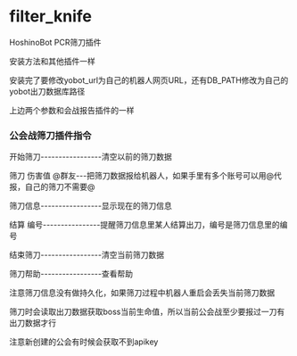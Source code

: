 # filter_knife
HoshinoBot PCR筛刀插件



安装方法和其他插件一样

安装完了要修改yobot_url为自己的机器人网页URL，还有DB_PATH修改为自己的yobot出刀数据库路径

上边两个参数和会战报告插件的一样





### 公会战筛刀插件指令

开始筛刀-----------------清空以前的筛刀数据

筛刀 伤害值 @群友---把筛刀数据报给机器人，如果手里有多个账号可以用@代报，自己的筛刀不需要@

筛刀信息-----------------显示现在的筛刀信息

结算 编号----------------提醒筛刀信息里某人结算出刀，编号是筛刀信息里的编号

结束筛刀-----------------清空当前筛刀数据

筛刀帮助-----------------查看帮助

注意筛刀信息没有做持久化，如果筛刀过程中机器人重启会丢失当前筛刀数据

筛刀时会读取出刀数据获取boss当前生命值，所以当前公会战至少要报过一刀有出刀数据才行

注意新创建的公会有时候会获取不到apikey
